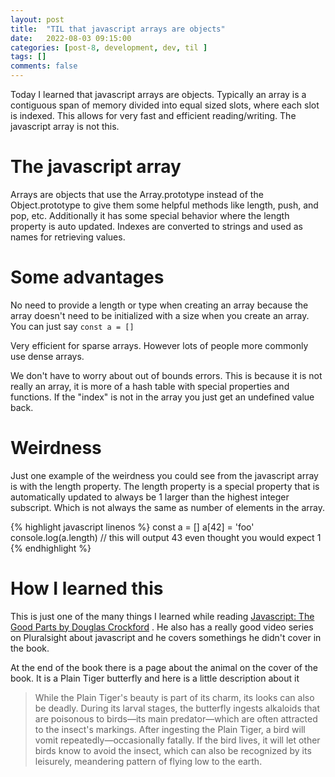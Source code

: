 ```yaml
---
layout: post
title:  "TIL that javascript arrays are objects"
date:   2022-08-03 09:15:00
categories: [post-8, development, dev, til ]
tags: []
comments: false
---
```

Today I learned that javascript arrays are objects. Typically an array is a contiguous span of memory divided into equal sized slots, where each slot is indexed. This allows for very fast and efficient reading/writing. The javascript array is not this.

<!--more-->
# The javascript array
Arrays are objects that use the Array.prototype instead of the Object.prototype to give them some helpful methods like length, push, and pop, etc. Additionally it has some special behavior where the length property is auto updated. Indexes are converted to strings and used as names for retrieving values.

# Some advantages
No need to provide a length or type when creating an array because the array doesn't need to be initialized with a size when you create an array. You can just say `const a = []`

Very efficient for sparse arrays. However lots of people more commonly use dense arrays.

We don't have to worry about out of bounds errors. This is because it is not really an array, it is more of a hash table with special properties and functions. If the "index" is not in the array you just get an undefined value back.

# Weirdness

Just one example of the weirdness you could see from the javascript array is with the length property. The length property is a special property that is automatically updated to always be 1 larger than the highest integer subscript. Which is not always the same as number of elements in the array.

{% highlight javascript linenos %}
const a = []
a[42] = 'foo'
console.log(a.length) // this will output 43 even thought you would expect 1
{% endhighlight %}

# How I learned this

This is just one of the many things I learned while reading [Javascript: The Good Parts by Douglas Crockford](https://amzn.to/3zWr2k2) . He also has a really good video series on Pluralsight about javascript and he covers somethings he didn't cover in the book.

At the end of the book there is a page about the animal on the cover of the book. It is a Plain Tiger butterfly and here is a little description about it 

>While the Plain Tiger's beauty is part of its charm, its looks can also be deadly. During its larval stages, the butterfly ingests alkaloids that are poisonous to birds—its main predator—which are often attracted to the insect's markings. After ingesting the Plain Tiger, a bird will vomit repeatedly—occasionally fatally. If the bird lives, it will let other birds know to avoid the insect, which can also be recognized by its leisurely, meandering pattern of flying low to the earth. 